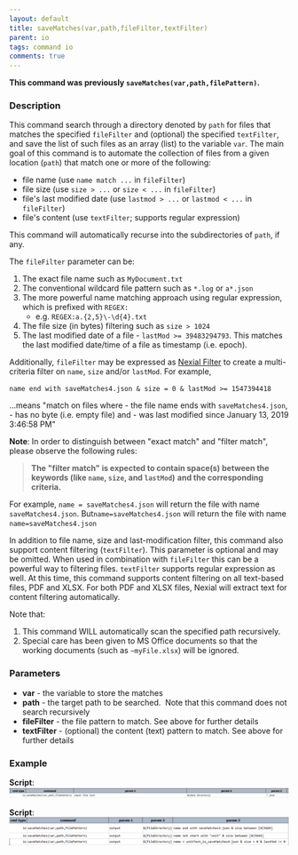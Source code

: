 ```yaml
---
layout: default
title: saveMatches(var,path,fileFilter,textFilter)
parent: io
tags: command io
comments: true
---
```



**This command was previously `saveMatches(var,path,filePattern)`.**

### Description
This command search through a directory denoted by `path` for files that matches the specified `fileFilter` and (optional) 
the specified `textFilter`, and save the list of such files as an array (list) to the variable `var`. The main goal of
this command is to automate the collection of files from a given location (`path`) that match one or more of the 
following:
- file name (use `name match ...` in `fileFilter`)
- file size (use `size > ...` or `size < ...` in `fileFilter`)
- file's last modified date (use `lastmod > ...` or `lastmod < ...` in `fileFilter`)
- file's content (use `textFilter`; supports regular expression)

This command will automatically recurse into the subdirectories of `path`, if any.
  
The `fileFilter` parameter can be:
1. The exact file name such as `MyDocument.txt`
2. The conventional wildcard file pattern such as `*.log` or `a*.json`
3. The more powerful name matching approach using regular expression, which is prefixed with `REGEX:`
   - e.g. `REGEX:a.{2,5}\-\d{4}.txt`
4. The file size (in bytes) filtering such as `size > 1024`
5. The last modified date of a file - `lastMod >= 39483294793`. This matches the last modified date/time of a file as 
   timestamp (i.e. epoch).

Additionally, `fileFilter` may be expressed as [Nexial Filter](../../flowcontrols/filter) to create a multi-criteria
filter on `name`, `size` and/or `lastMod`. For example,

    name end with saveMatches4.json & size = 0 & lastMod >= 1547394418

...means "match on files where 
    - the file name ends with `saveMatches4.json`, 
    - has no byte (i.e. empty file) and 
    - was last modified since January 13, 2019 3:46:58 PM"

**Note**: In order to distinguish between "exact match" and "filter match", please observe the following rules:
> **The "filter match" is expected to contain space(s) between the keywords (like `name`, `size`, and `lastMod`)** 
> **and the corresponding criteria.** 

For example, `name = saveMatches4.json` will return the file with name `saveMatches4.json`. But`name=saveMatches4.json` 
will return the file with name `name=saveMatches4.json`

In addition to file name, size and last-modification filter, this command also support content filtering (`textFilter`). 
This parameter is optional and may be omitted. When used in combination with `fileFilter` this can be a powerful way
to filtering files. `textFilter` supports regular expression as well. At this time, this command supports content filtering
on all text-based files, PDF and XLSX. For both PDF and XLSX files, Nexial will extract text for content filtering 
automatically. 

Note that:
1. This command WILL automatically scan the specified path recursively.
2. Special care has been given to MS Office documents so that the working documents (such as `~myFile.xlsx`) will be 
   ignored.


### Parameters
- **var** - the variable to store the matches
- **path** - the target path to be searched.  Note that this command does not search recursively
- **fileFilter** - the file pattern to match. See above for further details
- **textFilter** - (optional) the content (text) pattern to match. See above for further details


### Example
**Script**:<br/>
![script](image/saveMatches_01.png)<br/>

**Script**:<br/>
![script](image/saveMatches_02.png)
